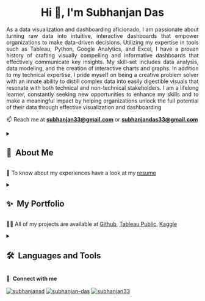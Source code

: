 <h1 align="center">Hi 👋, I'm Subhanjan Das</h1>


<p align="justify">As a data visualization and dashboarding aficionado, I am passionate about turning raw data into intuitive, interactive dashboards that empower organizations to make data-driven decisions. Utilizing my expertise in tools such as Tableau, Python, Google Analytics, and Excel, I have a proven history of crafting visually compelling and informative dashboards that effectively communicate key insights. My skill-set includes data analysis, data modeling, and the creation of interactive charts and graphs. In addition to my technical expertise, I pride myself on being a creative problem solver with an innate ability to distill complex data into easily digestible visuals that resonate with both technical and non-technical stakeholders. I am a lifelong learner, constantly seeking new opportunities to enhance my skills and to make a meaningful impact by helping organizations unlock the full potential of their data through effective visualization and dashboarding</p>

📫 Reach me at **subhanjan33@gmail.com** or **subhanjandas33@gmail.com** 

<details>
  <summary><b><h2>👨&nbsp;&nbsp;About&nbsp;Me</h2></b></summary>
  <br/>

<p align="justify">I am a postgrad student of Business Analytics with 11 years of coding experience.</p>

<p align="justify">I started in 2020 with Python, making simple data exploration projects and expanding my knowledge over time. Around mid-to-end 2021, I started to learn Machine Learning and Deep Learning concepts with Python libraries like SciKitLearn, Keras, TensorFlow to create predictive models. During this time I also started with my Analytics post graduate program and learned Big Data tools like Apache hadoop with Hive and Pig for web scraping and Business Intelligence tools like Tableau, Power BI and IBM Cognos. In 2015 I found NodeJS, and started using it to create some basic bots for various chat platforms.</p>

<p align="justify">Over the last year, my knowledge and experience with Business Intelligence tools have expanded, as has my interest. I am proficient in using Tableau and Power BI with Python and SQL environment, as well as all cloud platforms. I also have a solid understanding of Mathematics and Statistics, and am able to work with large and complex datasets. My goal with data analytics, visualization and Reportin is to help others. I enjoy being able to create something that stakeholders can use to make their desions easier and data driven </p>
  
<br>
  
<img src="https://github.com/subhanjandas/subhanjandas/blob/main/ezgif.com-gif-maker3.gif" align="left" width="500" height="300"> 
<img src="https://github.com/subhanjandas/subhanjandas/blob/main/ezgif.com-gif-maker2.gif" align="right" width="500" height="300"> 
  
<br>
  
[⏩ &nbsp; and many more](https://public.tableau.com/app/profile/subhanjan.subhasis.das) 
  
</details>


📄 To know about my experiences have a look at my [resume](https://drive.google.com/file/d/1SdLqRDHSuqOfUta9FVp0IyWKy9VMve-s/view?usp=sharing)

<details>
  <summary><b><h2>✨&nbsp;&nbsp;My&nbsp;Portfolio</h2></b></summary>
  <br/>

I am passionate about turning raw data into intuitive, interactive dashboards that empower organizations to make data-driven decisions.

### My Portfolio
- **Data Visualization and Dashboarding**: Tableau, Power BI, IBM Cognos Analytics, Google Analytics - 
  - [Bank and Credit Card Complaints Analysis using Tableau](https://public.tableau.com/views/BankandCreditCardComplaintsDashboard/Dashboard1?:language=en-GB&:display_count=n&:origin=viz_share_link) - Built a dashboard using Tableau that analyzes credit card complaints data. The dashboard allows for a comprehensive analysis of the data through the use of custom calculations and parameters. This enables users to identify patterns and trends in the data, and make data-driven decisions. The visualizations in the dashboard are interactive and visually appealing, making it easy to understand and interpret the data. The purpose of the project is to improve customer satisfaction and reduce complaints by gaining a better understanding of the complaints data. 
  - [Employee Attrition - What makes employees quit?](https://github.com/subhanjandas/Digital-Music-Store---Data-Analysis-using-SQL) - Data Analysis
  project to help Chinook Digital Music Store to help how they can optimize their business opportunities and to help answering business related questions.
- **Predictive Analytics and Machine Learning**: Python, SciKitLearn, Keras, TensorFlow, R, etc. 
  - [US Flight Delays Prediction Models based on Naïve Bayes, Regression Tree, and Logistic Regression Algorithms](https://github.com/subhanjandas/FlightDelays) - Built three machine learning models to predict flight delays, with model accuracy of 85.14%!
  - [Data Analysis for Digital Music Store using SQL](https://github.com/subhanjandas/Digital-Music-Store---Data-Analysis-using-SQL) - Data Analysis
  project to help Chinook Digital Music Store to help how they can optimize their business opportunities and to help answering business related questions.
- **Database Projects**: PostgreSQL, MySQL - 
  - [Data Analysis for Digital Music Store using SQL](https://github.com/subhanjandas/Digital-Music-Store---Data-Analysis-using-SQL) - Data Analysis
  project to help Chinook Digital Music Store to help how they can optimize their business opportunities and to help answering business related questions.
  - [Nothing Private](https://github.com/gautamkrishnar/nothing-private) - This project is a proof of concept that any website can identify and track       you, even if you are using private browsing or incognito mode in your web browser. It has around 1000K+ users and 1.8K+ stars.  It got discussed in     many privacy forums and conferences worldwide. Various privacy-focused browser vendors were able to implement fixes to prevent fingerprinting due       to this project. It also made lots of people aware of the bad effects of browser fingerprinting.
- **Data Analysis using Excel**: Excel Solver and Data Analysis ToolPak
  - [MoneyBall: Sports Predictive Analytics](https://github.com/subhanjandas/MoneyBall-Sports-Predictive-Analytics-) - Maximized Expected Return to Risk Ratio by building a baseball team from a catalogue of 3,000+ with several complex constraints including salary


[⏩ &nbsp; and many more](https://github.com/subhanjandas?tab=repositories) 


### Awards and Achievements
- Won the 1st edition of [GitHub India Open Source Grants](https://github.blog/2021-09-12-recipients-open-source-grants-github-sponsors-india/)
- Worked as [DuckDuckGo Community Leader](https://help.duckduckgo.com/community/community-leaders/) and Maintainer
- Won 1st place in Several Hackathons
</details> 

👨‍💻 All of my projects are available at [Github](https://github.com/subhanjandas), [Tableau Public](https://public.tableau.com/app/profile/subhanjan.subhasis.das), [Kaggle](https://www.kaggle.com/subhanjan33)

<details>
  <summary><h2><b>🛠️&nbsp;&nbsp;Languages&nbsp;and&nbsp;Tools</b></h2></summary>
  <br/>
<p align="left"> <a href="https://www.arduino.cc/" target="_blank" rel="noreferrer"> <img src="https://cdn.worldvectorlogo.com/logos/arduino-1.svg" alt="arduino" width="40" height="40"/> </a> <a href="https://azure.microsoft.com/en-in/" target="_blank" rel="noreferrer"> <img src="https://www.vectorlogo.zone/logos/microsoft_azure/microsoft_azure-icon.svg" alt="azure" width="40" height="40"/> </a> <a href="https://cassandra.apache.org/" target="_blank" rel="noreferrer"> <img src="https://www.vectorlogo.zone/logos/apache_cassandra/apache_cassandra-icon.svg" alt="cassandra" width="40" height="40"/> </a> <a href="https://www.w3schools.com/cpp/" target="_blank" rel="noreferrer"> <img src="https://raw.githubusercontent.com/devicons/devicon/master/icons/cplusplus/cplusplus-original.svg" alt="cplusplus" width="40" height="40"/> </a> <a href="https://cloud.google.com" target="_blank" rel="noreferrer"> <img src="https://www.vectorlogo.zone/logos/google_cloud/google_cloud-icon.svg" alt="gcp" width="40" height="40"/> </a> <a href="https://hadoop.apache.org/" target="_blank" rel="noreferrer"> <img src="https://www.vectorlogo.zone/logos/apache_hadoop/apache_hadoop-icon.svg" alt="hadoop" width="40" height="40"/> </a> <a href="https://hive.apache.org/" target="_blank" rel="noreferrer"> <img src="https://www.vectorlogo.zone/logos/apache_hive/apache_hive-icon.svg" alt="hive" width="40" height="40"/> </a> <a href="https://www.adobe.com/in/products/illustrator.html" target="_blank" rel="noreferrer"> <img src="https://www.vectorlogo.zone/logos/adobe_illustrator/adobe_illustrator-icon.svg" alt="illustrator" width="40" height="40"/> </a> <a href="https://mariadb.org/" target="_blank" rel="noreferrer"> <img src="https://www.vectorlogo.zone/logos/mariadb/mariadb-icon.svg" alt="mariadb" width="40" height="40"/> </a> <a href="https://www.mathworks.com/" target="_blank" rel="noreferrer"> <img src="https://upload.wikimedia.org/wikipedia/commons/2/21/Matlab_Logo.png" alt="matlab" width="40" height="40"/> </a> <a href="https://www.microsoft.com/en-us/sql-server" target="_blank" rel="noreferrer"> <img src="https://www.svgrepo.com/show/303229/microsoft-sql-server-logo.svg" alt="mssql" width="40" height="40"/> </a> <a href="https://www.mysql.com/" target="_blank" rel="noreferrer"> <img src="https://raw.githubusercontent.com/devicons/devicon/master/icons/mysql/mysql-original-wordmark.svg" alt="mysql" width="40" height="40"/> </a> <a href="https://pandas.pydata.org/" target="_blank" rel="noreferrer"> <img src="https://raw.githubusercontent.com/devicons/devicon/2ae2a900d2f041da66e950e4d48052658d850630/icons/pandas/pandas-original.svg" alt="pandas" width="40" height="40"/> </a> <a href="https://www.photoshop.com/en" target="_blank" rel="noreferrer"> <img src="https://raw.githubusercontent.com/devicons/devicon/master/icons/photoshop/photoshop-line.svg" alt="photoshop" width="40" height="40"/> </a> <a href="https://www.postgresql.org" target="_blank" rel="noreferrer"> <img src="https://raw.githubusercontent.com/devicons/devicon/master/icons/postgresql/postgresql-original-wordmark.svg" alt="postgresql" width="40" height="40"/> </a> <a href="https://www.python.org" target="_blank" rel="noreferrer"> <img src="https://raw.githubusercontent.com/devicons/devicon/master/icons/python/python-original.svg" alt="python" width="40" height="40"/> </a> <a href="https://pytorch.org/" target="_blank" rel="noreferrer"> <img src="https://www.vectorlogo.zone/logos/pytorch/pytorch-icon.svg" alt="pytorch" width="40" height="40"/> </a> <a href="https://scikit-learn.org/" target="_blank" rel="noreferrer"> <img src="https://upload.wikimedia.org/wikipedia/commons/0/05/Scikit_learn_logo_small.svg" alt="scikit_learn" width="40" height="40"/> </a> <a href="https://seaborn.pydata.org/" target="_blank" rel="noreferrer"> <img src="https://seaborn.pydata.org/_images/logo-mark-lightbg.svg" alt="seaborn" width="40" height="40"/> </a> <a href="https://www.sqlite.org/" target="_blank" rel="noreferrer"> <img src="https://www.vectorlogo.zone/logos/sqlite/sqlite-icon.svg" alt="sqlite" width="40" height="40"/> </a> <a href="https://www.tensorflow.org" target="_blank" rel="noreferrer"> <img src="https://www.vectorlogo.zone/logos/tensorflow/tensorflow-icon.svg" alt="tensorflow" width="40" height="40"/> </a> </p>
</details> 

🔗 &nbsp;**Connect with me**
<p align="left">
<a href="https://twitter.com/subhanjansd" target="blank"><img align="center" src="https://raw.githubusercontent.com/rahuldkjain/github-profile-readme-generator/master/src/images/icons/Social/twitter.svg" alt="subhanjansd" height="30" width="40" /></a>
<a href="https://linkedin.com/in/subhanjan-das" target="blank"><img align="center" src="https://raw.githubusercontent.com/rahuldkjain/github-profile-readme-generator/master/src/images/icons/Social/linked-in-alt.svg" alt="subhanjan-das" height="30" width="40" /></a>
<a href="https://kaggle.com/subhanjan33" target="blank"><img align="center" src="https://raw.githubusercontent.com/rahuldkjain/github-profile-readme-generator/master/src/images/icons/Social/kaggle.svg" alt="subhanjan33" height="30" width="40" /></a>
</p>
